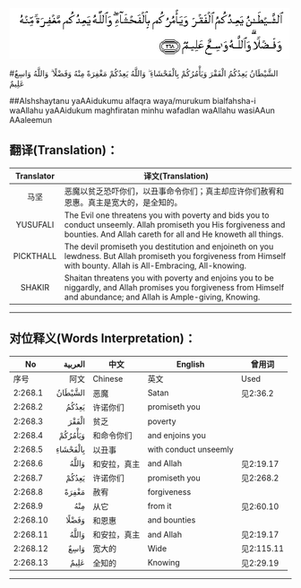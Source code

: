 ![002:268](images/002_268.gif)

#الشَّيْطَانُ يَعِدُكُمُ الْفَقْرَ وَيَأْمُرُكُمْ بِالْفَحْشَاءِ ۖ وَاللَّهُ يَعِدُكُمْ مَغْفِرَةً مِنْهُ وَفَضْلًا ۗ وَاللَّهُ وَاسِعٌ عَلِيمٌ 

##Alshshaytanu yaAAidukumu alfaqra waya/murukum bialfahsha-i waAllahu yaAAidukum maghfiratan minhu wafadlan waAllahu wasiAAun AAaleemun 

## 翻译(Translation)：

| Translator | 译文(Translation)                                            |
| :--------: | ------------------------------------------------------------ |
|    马坚    | 恶魔以贫乏恐吓你们，以丑事命令你们；真主却应许你们赦宥和恩惠。真主是宽大的，是全知的。 |
|  YUSUFALI  | The Evil one threatens you with poverty and bids you to conduct unseemly. Allah promiseth you His forgiveness and bounties. And Allah careth for all and He knoweth all things. |
| PICKTHALL  | The devil promiseth you destitution and enjoineth on you lewdness. But Allah promiseth you forgiveness from Himself with bounty. Allah is All-Embracing, All-knowing. |
|   SHAKIR   | Shaitan threatens you with poverty and enjoins you to be niggardly, and Allah promises you forgiveness from Himself and abundance; and Allah is Ample-giving, Knowing. |

---

## 对位释义(Words Interpretation)：

| No   | العربية | 中文    | English | 曾用词 |
| ---- | ------: | ------- | ------- | ------ |
| 序号 |    阿文 | Chinese | 英文    | Used   |
| 2:268.1  | الشَّيْطَانُ  | 恶魔         | Satan                 | 见2:36.2   |
| 2:268.2  | يَعِدُكُمُ    | 许诺你们     | promiseth you         |            |
| 2:268.3  | الْفَقْرَ    | 贫乏         | poverty               |            |
| 2:268.4  | وَيَأْمُرُكُمْ  | 和命令你们   | and enjoins you       |            |
| 2:268.5  | بِالْفَحْشَاءِ | 以丑事       | with conduct unseemly |            |
| 2:268.6  | وَاللَّهُ    | 和安拉，真主 | and Allah             | 见2:19.17  |
| 2:268.7  | يَعِدُكُمْ    | 许诺你们     | promiseth you         | 见2:268.2  |
| 2:268.8  | مَغْفِرَةً    | 赦宥         | forgiveness           |            |
| 2:268.9  | مِنْهُ      | 从它         | from it               | 见2:60.10  |
| 2:268.10 | وَفَضْلًا    | 和恩惠       | and bounties          |            |
| 2:268.11 | وَاللَّهُ    | 和安拉，真主 | and Allah             | 见2:19.17  |
| 2:268.12 | وَاسِعٌ     | 宽大的       | Wide                  | 见2:115.11 |
| 2:268.13 | عَلِيمٌ     | 全知的       | Knowing               | 见2:29.19  |

---
